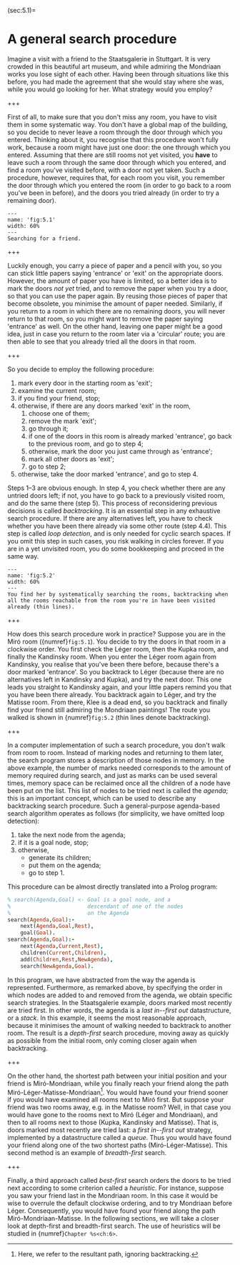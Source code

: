 <!--H3: Section 5.1-->
(sec:5.1)=
# A general search procedure #

Imagine a visit with a friend to the Staatsgalerie in Stuttgart. It is very crowded in this beautiful art museum, and while admiring the Mondriaan works you lose sight of each other. Having been through situations like this before, you had made the agreement that she would stay where she was, while you would go looking for her. What strategy would you employ?

+++

First of all, to make sure that you don't miss any room, you have to visit them in some systematic way. You don't have a global map of the building, so you decide to never leave a room through the door through which you entered. Thinking about it, you recognise that this procedure won't fully work, because a room might have just one door: the one through which you entered. Assuming that there are still rooms not yet visited, you **have** to leave such a room through the same door through which you entered, and find a room you've visited before, with a door not yet taken. Such a procedure, however, requires that, for each room you visit, you remember the door through which you entered the room (in order to go back to a room you've been in before), and the doors you tried already (in order to try a remaining door).

```{figure} /src/fig/part_ii/image012.svg
---
name: 'fig:5.1'
width: 60%
---
Searching for a friend.
```

+++

Luckily enough, you carry a piece of paper and a pencil with you, so you can stick little papers saying 'entrance' or 'exit' on the appropriate doors. However, the amount of paper you have is limited, so a better idea is to mark the doors *not yet* tried, and to remove the paper when you try a door, so that you can use the paper again. By reusing those pieces of paper that become obsolete, you minimise the amount of paper needed. Similarly, if you return to a room in which there are no remaining doors, you will never return to that room, so you might want to remove the paper saying 'entrance' as well. On the other hand, leaving one paper might be a good idea, just in case you return to the room later via a 'circular' route; you are then able to see that you already tried all the doors in that room.

+++

So you decide to employ the following procedure:

1. mark every door in the starting room as 'exit';
2. examine the current room;
3. if you find your friend, stop;
4. otherwise, if there are any doors marked 'exit' in the room,
    <!--roman list-->
    1. choose one of them;
    1. remove the mark 'exit';
    1. go through it;
    1. if one of the doors in this room is already marked 'entrance', go back to the previous room, and go to step 4;
    1. otherwise, mark the door you just came through as 'entrance';
    1. mark all other doors as 'exit';
    1. go to step 2;
5. otherwise, take the door marked 'entrance', and go to step 4.

Steps 1&ndash;3 are obvious enough. In step 4, you check whether there are any untried doors left; if not, you have to go back to a previously visited room, and do the same there (step 5). This process of reconsidering previous decisions is called *backtracking*. It is an essential step in any exhaustive search procedure. If there are any alternatives left, you have to check whether you have been there already via some other route (step 4.4). This step is called *loop detection*, and is only needed for cyclic search spaces. If you omit this step in such cases, you risk walking in circles forever. If you are in a yet unvisited room, you do some bookkeeping and proceed in the same way.

```{figure} /src/fig/part_ii/image014.svg
---
name: 'fig:5.2'
width: 60%
---
You find her by systematically searching the rooms, backtracking when all the rooms reachable from the room you're in have been visited already (thin lines).
```

+++

How does this search procedure work in practice? Suppose you are in the Mir&oacute; room ({numref}`fig:5.1`). You decide to try the doors in that room in a clockwise order. You first check the L&eacute;ger room, then the Kupka room, and finally the Kandinsky room. When you enter the L&eacute;ger room again from Kandinsky, you realise that you've been there before, because there's a door marked 'entrance'. So you backtrack to L&eacute;ger (because there are no alternatives left in Kandinsky and Kupka), and try the next door. This one leads you straight to Kandinsky again, and your little papers remind you that you have been there already. You backtrack again to L&eacute;ger, and try the Matisse room. From there, Klee is a dead end, so you backtrack and finally find your friend still admiring the Mondriaan paintings! The route you walked is shown in {numref}`fig:5.2` (thin lines denote backtracking).

+++

In a computer implementation of such a search procedure, you don't walk from room to room. Instead of marking nodes and returning to them later, the search program stores a description of those nodes in memory. In the above example, the number of marks needed corresponds to the amount of memory required during search, and just as marks can be used several times, memory space can be reclaimed once all the children of a node have been put on the list. This list of nodes to be tried next is called the *agenda*; this is an important concept, which can be used to describe any backtracking search procedure. Such a general-purpose agenda-based search algorithm operates as follows (for simplicity, we have omitted loop detection):

1. take the next node from the agenda;
2. if it is a goal node, stop;
3. otherwise,
    <!--roman list-->
    * generate its children;
    * put them on the agenda;
    * go to step 1.

This procedure can be almost directly translated into a Prolog program:
```Prolog
% search(Agenda,Goal) <- Goal is a goal node, and a
%                        descendant of one of the nodes
%                        on the Agenda
search(Agenda,Goal):-
    next(Agenda,Goal,Rest),
    goal(Goal).
search(Agenda,Goal):-
    next(Agenda,Current,Rest),
    children(Current,Children),
    add(Children,Rest,NewAgenda),
    search(NewAgenda,Goal).
```
In this program, we have abstracted from the way the agenda is represented. Furthermore, as remarked above, by specifying the order in which nodes are added to and removed from the agenda, we obtain specific search strategies. In the Staatsgalerie example, doors marked most recently are tried first. In other words, the agenda is a *last in--first out* datastructure, or a *stack*. In this example, it seems the most reasonable approach, because it minimises the amount of walking needed to backtrack to another room. The result is a *depth-first* search procedure, moving away as quickly as possible from the initial room, only coming closer again when backtracking.

+++

On the other hand, the shortest path between your initial position and your friend is Mir&oacute;-Mondriaan, while you finally reach your friend along the path Mir&oacute;-L&eacute;ger-Matisse-Mondriaan[^15_]. You would have found your friend sooner if you would have examined all rooms next to Mir&oacute; first. But suppose your friend was two rooms away, e.g. in the Matisse room? Well, in that case you would have gone to the rooms next to Mir&oacute; (L&eacute;ger and Mondriaan), and then to all rooms next to those (Kupka, Kandinsky and Matisse). That is, doors marked most recently are tried last: a *first in--first out* strategy, implemented by a datastructure called a *queue*. Thus you would have found your friend along one of the two shortest paths (Mir&oacute;-L&eacute;ger-Matisse). This second method is an example of *breadth-first* search.

+++

Finally, a third approach called *best-first* search orders the doors to be tried next according to some criterion called a *heuristic*. For instance, suppose you saw your friend last in the Mondriaan room. In this case it would be wise to overrule the default clockwise ordering, and to try Mondriaan before L&eacute;ger. Consequently, you would have found your friend along the path Mir&oacute;-Mondriaan-Matisse. In the following sections, we will take a closer look at depth-first and breadth-first search. The use of heuristics will be studied in {numref}`Chapter %s<ch:6>`.
<!--Chapter 6-->

[^15_]: Here, we refer to the resultant path, ignoring backtracking.
